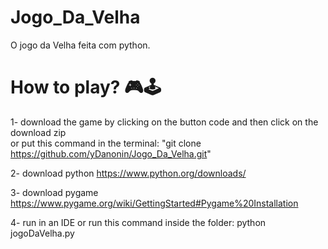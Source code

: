 # Jogo_Da_Velha
O jogo da Velha feita com python.


# How to play? 🎮🕹

 1- download the game by clicking on the button code and then click on the download zip
<br>
or put this command in the terminal: "git clone https://github.com/yDanonin/Jogo_Da_Velha.git"

2- download python https://www.python.org/downloads/

3- download pygame https://www.pygame.org/wiki/GettingStarted#Pygame%20Installation

4- run in an IDE or run this command inside the folder: python jogoDaVelha.py
